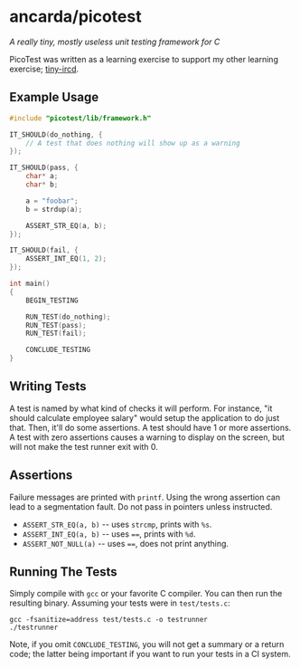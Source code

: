 # ancarda/picotest

_A really tiny, mostly useless unit testing framework for C_

PicoTest was written as a learning exercise to support my other learning
exercise; [tiny-ircd](https://github.com/ancarda/tiny-ircd).

## Example Usage

```c
#include "picotest/lib/framework.h"

IT_SHOULD(do_nothing, {
    // A test that does nothing will show up as a warning
});

IT_SHOULD(pass, {
    char* a;
    char* b;

    a = "foobar";
    b = strdup(a);

    ASSERT_STR_EQ(a, b);
});

IT_SHOULD(fail, {
    ASSERT_INT_EQ(1, 2);
});

int main()
{
    BEGIN_TESTING

    RUN_TEST(do_nothing);
    RUN_TEST(pass);
    RUN_TEST(fail);

    CONCLUDE_TESTING
}
```

## Writing Tests

A test is named by what kind of checks it will perform. For instance, "it
should calculate employee salary" would setup the application to do just that.
Then, it'll do some assertions. A test should have 1 or more assertions. A
test with zero assertions causes a warning to display on the screen, but will
not make the test runner exit with 0.

## Assertions

Failure messages are printed with `printf`. Using the wrong assertion can lead
to a segmentation fault. Do not pass in pointers unless instructed.

 * `ASSERT_STR_EQ(a, b)` -- uses `strcmp`, prints with `%s`.
 * `ASSERT_INT_EQ(a, b)` -- uses `==`, prints with `%d`.
 * `ASSERT_NOT_NULL(a)`  -- uses `==`, does not print anything.

## Running The Tests

Simply compile with `gcc` or your favorite C compiler. You can then run the
resulting binary. Assuming your tests were in `test/tests.c`:

    gcc -fsanitize=address test/tests.c -o testrunner
    ./testrunner

Note, if you omit `CONCLUDE_TESTING`, you will not get a summary or a return
code; the latter being important if you want to run your tests in a CI system.
